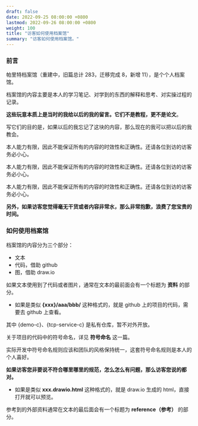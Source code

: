 ```yaml
---
draft: false
date: 2022-09-25 08:00:00 +0800
lastmod: 2022-09-26 08:00:00 +0800
weight: 100
title: "访客如何使用档案馆"
summary: "访客如何使用档案馆。"
---
```


### 前言

帕里特档案馆（重建中，旧篇总计 283，迁移完成 8，新增 11），是个个人档案馆。

档案馆的内容主要是本人的学习笔记、对学到的东西的解释和思考、对实操过程的记录。

**这些玩意本质上是当时的我给以后的我的留言。它们不是教程，更不是论文**。

写它们的目的是，如果以后的我忘记了这块的内容，那么现在的我可以把以后的我教会。

本人能力有限，因此不能保证所有的内容的时效性和正确性。还请各位到访的访客务必小心。

本人能力有限，因此不能保证所有的内容的时效性和正确性。还请各位到访的访客务必小心。

本人能力有限，因此不能保证所有的内容的时效性和正确性。还请各位到访的访客务必小心。

**另外，如果访客您觉得毫无干货或者内容非常水，那么非常抱歉，浪费了您宝贵的时间。**

### 如何使用档案馆

档案馆的内容分为三个部分：

- 文本
- 代码，借助 github
- 图，借助 draw.io

如果文本使用到了代码或者图片，通常在文本的最前面会有一个标题为 **资料** 的部分。

- 如果是类似 **{xxx}/aaa/bbb/** 这种格式的，就是 github 上的项目的代码，需要去 github 上查看。

其中 {demo-c}、{tcp-service-c} 是私有仓库，暂不对外开放。

关于项目的代码中的符号命名，详见 **符号命名** 这一篇。

实际开发中符号命名规则应该和团队的风格保持统一，这套符号命名规则是本人的个人喜好。

**如果访客您非要说不符合哪里哪里的规范，怎么怎么有问题，那么访客您说的都对。**

- 如果是类似 **xxx.drawio.html** 这种格式的，就是 draw.io 生成的 html，直接打开就可以预览。

参考到的外部资料通常在文本的最后面会有一个标题为 **reference（参考）** 的部分。

